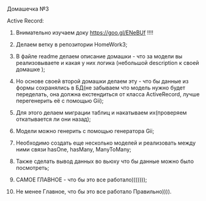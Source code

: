
Домашечка №3

Active Record:

1. Внимательно изучаем доку https://goo.gl/ENeBUf !!!!

2. Делаем ветку в репозитории HomeWork3;

3. В файле readme делаем описание домашки - что за модели вы реализовываете и какая у них логика (небольшой description
к своей домашке );

4. Но основе своей второй домашки делаем эту - что бы данные из формы сохранялись в БД(не забываем что модель нужно
будет переделать, она должна екстендиться от класса ActiveRecord, лучше перегенерить её с помощью Gii);

5. Для этого делаем миграции таблиц и накатываем их(проверяем откатываeтся ли они назад);

6. Модели можно генерить с помощью генератора Gii;

7. Необходимо создать еще несколько моделей и реализовать между ними связи hasOne, hasMany,
ManyToMany;

8. Также сделать вывод данных во вьюху что бы данные можно было посмотреть;

9. САМОЕ ГЛАВНОЕ - что бы это все работало)))))));
10. Не менее Главное, что бы это все работало Правильно)))).﻿